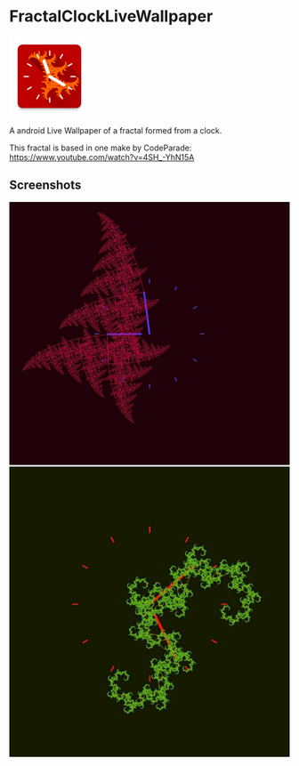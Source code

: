 # FractalClockLiveWallpaper
![Icon](/app/src/main/res/mipmap-xxhdpi/ic_launcher.png)

A android Live Wallpaper of a fractal formed from a clock.

This fractal is based in one make by CodeParade: https://www.youtube.com/watch?v=4SH_-YhN15A

## Screenshots
![Screenshot](/screenshots/screenshot1.jpeg)
![Screenshot](/screenshots/screenshot2.jpeg)

